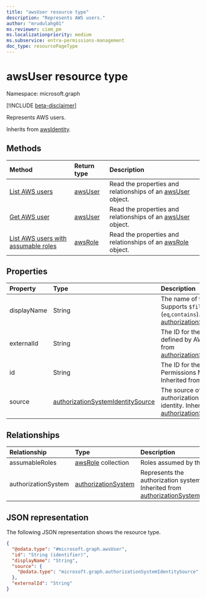 ```yaml
---
title: "awsUser resource type"
description: "Represents AWS users."
author: "mrudulahg01"
ms.reviewer: ciem_pm
ms.localizationpriority: medium
ms.subservice: entra-permissions-management
doc_type: resourcePageType
---
```


# awsUser resource type

Namespace: microsoft.graph

[!INCLUDE [beta-disclaimer](../../includes/beta-disclaimer.md)]

Represents AWS users.

Inherits from [awsIdentity](../resources/awsidentity.md).

## Methods
|Method|Return type|Description|
|:---|:---|:---|
|[List AWS users](../api/awsassociatedidentities-list-users.md)|[awsUser](../resources/awsuser.md)|Read the properties and relationships of an [awsUser](../resources/awsuser.md) object.|
|[Get AWS user](../api/awsuser-get.md)|[awsUser](../resources/awsuser.md)|Read the properties and relationships of an [awsUser](../resources/awsuser.md) object.|
|[List AWS users with assumable roles](../api/awsuser-list-assumableroles.md)|[awsRole](../resources/awsrole.md)|Read the properties and relationships of an [awsRole](../resources/awsrole.md) object.|

## Properties
|Property|Type|Description|
|:---|:---|:---|
|displayName|String|The name of the object. Supports `$filter` (`eq`,`contains`). Inherited from [authorizationSystemIdentity](../resources/authorizationsystemidentity.md).|
|externalId|String|The ID for the user as defined by AWS. Inherited from [authorizationSystemIdentity](../resources/authorizationsystemidentity.md).|
|id|String|The ID for the identity in Permissions Management. Inherited from [entity](../resources/entity.md).|
|source|[authorizationSystemIdentitySource](../resources/authorizationsystemidentitysource.md)|The source of the authorization system identity. Inherited from [authorizationSystemIdentity](../resources/authorizationsystemidentity.md).|

## Relationships
|Relationship|Type|Description|
|:---|:---|:---|
|assumableRoles|[awsRole](../resources/awsrole.md) collection|Roles assumed by the user.|
|authorizationSystem|[authorizationSystem](../resources/authorizationsystem.md)|Represents the authorization system. Inherited from [authorizationSystemIdentity](../resources/authorizationsystemidentity.md)|

## JSON representation
The following JSON representation shows the resource type.
<!-- {
  "blockType": "resource",
  "keyProperty": "id",
  "@odata.type": "microsoft.graph.awsUser",
  "baseType": "microsoft.graph.awsIdentity",
  "openType": false
}
-->
``` json
{
  "@odata.type": "#microsoft.graph.awsUser",
  "id": "String (identifier)",
  "displayName": "String",
  "source": {
    "@odata.type": "microsoft.graph.authorizationSystemIdentitySource"
  },
  "externalId": "String"
}
```

